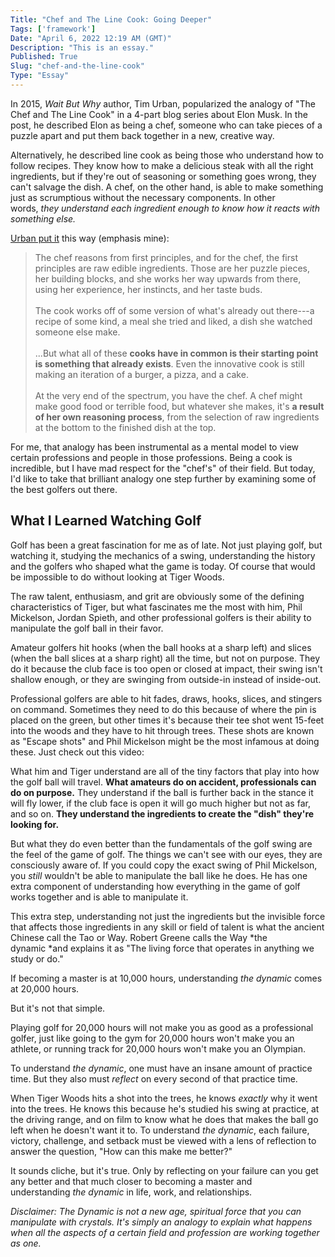 ```yaml
---
Title: "Chef and The Line Cook: Going Deeper"
Tags: ['framework']
Date: "April 6, 2022 12:19 AM (GMT)"
Description: "This is an essay."
Published: True
Slug: "chef-and-the-line-cook"
Type: "Essay"
---
```


In 2015, *Wait But Why* author, Tim Urban, popularized the analogy of "The Chef and The Line Cook" in a 4-part blog series about Elon Musk. In the post, he described Elon as being a chef, someone who can take pieces of a puzzle apart and put them back together in a new, creative way.

Alternatively, he described line cook as being those who understand how to follow recipes. They know how to make a delicious steak with all the right ingredients, but if they're out of seasoning or something goes wrong, they can't salvage the dish. A chef, on the other hand, is able to make something just as scrumptious without the necessary components. In other words, *they understand each ingredient enough to know how it reacts with something else.*

[Urban put it](https://waitbutwhy.com/2015/11/the-cook-and-the-chef-musks-secret-sauce.html) this way (emphasis mine):

> The chef reasons from first principles, and for the chef, the first principles are raw edible ingredients. Those are her puzzle pieces, her building blocks, and she works her way upwards from there, using her experience, her instincts, and her taste buds.\
>\
> The cook works off of some version of what's already out there---a recipe of some kind, a meal she tried and liked, a dish she watched someone else make.\
>\
> ...But what all of these **cooks have in common is their starting point is something that already exists**. Even the innovative cook is still making an iteration of a burger, a pizza, and a cake.\
>\
> At the very end of the spectrum, you have the chef. A chef might make good food or terrible food, but whatever she makes, it's **a result of her own reasoning process**, from the selection of raw ingredients at the bottom to the finished dish at the top.

For me, that analogy has been instrumental as a mental model to view certain professions and people in those professions. Being a cook is incredible, but I have mad respect for the "chef's" of their field. But today, I'd like to take that brilliant analogy one step further by examining some of the best golfers out there.

What I Learned Watching Golf
----------------------------

Golf has been a great fascination for me as of late. Not just playing golf, but watching it, studying the mechanics of a swing, understanding the history and the golfers who shaped what the game is today. Of course that would be impossible to do without looking at Tiger Woods.

The raw talent, enthusiasm, and grit are obviously some of the defining characteristics of Tiger, but what fascinates me the most with him, Phil Mickelson, Jordan Spieth, and other professional golfers is their ability to manipulate the golf ball in their favor.

Amateur golfers hit hooks (when the ball hooks at a sharp left) and slices (when the ball slices at a sharp right) all the time, but not on purpose. They do it because the club face is too open or closed at impact, their swing isn't shallow enough, or they are swinging from outside-in instead of inside-out.

Professional golfers are able to hit fades, draws, hooks, slices, and stingers on command. Sometimes they need to do this because of where the pin is placed on the green, but other times it's because their tee shot went 15-feet into the woods and they have to hit through trees. These shots are known as "Escape shots" and Phil Mickelson might be the most infamous at doing these. Just check out this video:

What him and Tiger understand are all of the tiny factors that play into how the golf ball will travel. **What amateurs do on accident, professionals can do on purpose.** They understand if the ball is further back in the stance it will fly lower, if the club face is open it will go much higher but not as far, and so on. **They understand the ingredients to create the "dish" they're looking for.**

But what they do even better than the fundamentals of the golf swing are the feel of the game of golf. The things we can't see with our eyes, they are consciously aware of. If you could copy the exact swing of Phil Mickelson, you *still* wouldn't be able to manipulate the ball like he does. He has one extra component of understanding how everything in the game of golf works together and is able to manipulate it.

This extra step, understanding not just the ingredients but the invisible force that affects those ingredients in any skill or field of talent is what the ancient Chinese call the Tao or Way. Robert Greene calls the Way *the dynamic *and explains it as "The living force that operates in anything we study or do."

If becoming a master is at 10,000 hours, understanding *the dynamic* comes at 20,000 hours.

But it's not that simple.

Playing golf for 20,000 hours will not make you as good as a professional golfer, just like going to the gym for 20,000 hours won't make you an athlete, or running track for 20,000 hours won't make you an Olympian.

To understand *the dynamic*, one must have an insane amount of practice time. But they also must *reflect* on every second of that practice time.

When Tiger Woods hits a shot into the trees, he knows *exactly* why it went into the trees. He knows this because he's studied his swing at practice, at the driving range, and on film to know what he does that makes the ball go left when he doesn't want it to. To understand *the dynamic*, each failure, victory, challenge, and setback must be viewed with a lens of reflection to answer the question, "How can this make me better?"

It sounds cliche, but it's true. Only by reflecting on your failure can you get any better and that much closer to becoming a master and understanding *the dynamic* in life, work, and relationships.

*Disclaimer: The Dynamic is not a new age, spiritual force that you can manipulate with crystals. It's simply an analogy to explain what happens when all the aspects of a certain field and profession are working together as one.*